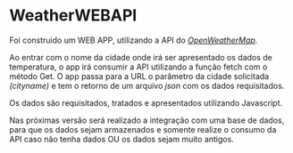 # WeatherWEBAPI

Foi construido um WEB APP, utilizando a API do _[OpenWeatherMap](https://openweathermap.org/api)._

Ao entrar com o nome da cidade onde irá ser apresentado os dados de temperatura, o app irá consumir a API utilizando a função fetch com o método Get.
O app passa para a URL o parâmetro da cidade solicitada _(cityname)_ e tem o retorno de um arquivo _json_ com os dados requisitados.

Os dados são requisitados, tratados e apresentados utilizando Javascript.

Nas próximas versão será realizado a integração com uma base de dados, para que os dados sejam armazenados e somente realize o consumo da API caso não tenha dados OU os dados sejam muito antigos.
